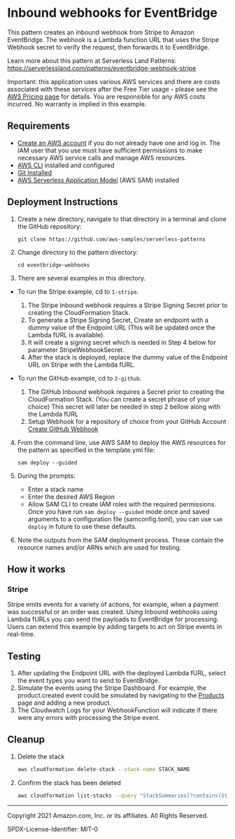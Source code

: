 # Inbound webhooks for EventBridge

This pattern creates an inbound webhook from Stripe to Amazon EventBridge. The webhook is a Lambda function URL that uses the Stripe Webhook secret to verify the request, then forwards it to EventBridge.

Learn more about this pattern at Serverless Land Patterns: https://serverlessland.com/patterns/eventbridge-webhook-stripe

Important: this application uses various AWS services and there are costs associated with these services after the Free Tier usage - please see the [AWS Pricing page](https://aws.amazon.com/pricing/) for details. You are responsible for any AWS costs incurred. No warranty is implied in this example.

## Requirements

* [Create an AWS account](https://portal.aws.amazon.com/gp/aws/developer/registration/index.html) if you do not already have one and log in. The IAM user that you use must have sufficient permissions to make necessary AWS service calls and manage AWS resources.
* [AWS CLI](https://docs.aws.amazon.com/cli/latest/userguide/install-cliv2.html) installed and configured
* [Git Installed](https://git-scm.com/book/en/v2/Getting-Started-Installing-Git)
* [AWS Serverless Application Model](https://docs.aws.amazon.com/serverless-application-model/latest/developerguide/serverless-sam-cli-install.html) (AWS SAM) installed

## Deployment Instructions

1. Create a new directory, navigate to that directory in a terminal and clone the GitHub repository:
    ``` 
    git clone https://github.com/aws-samples/serverless-patterns
    ```
2. Change directory to the pattern directory:
    ```
    cd eventbridge-webhooks
    ```
3. There are several examples in this directory.
- To run the Stripe example, cd to `1-stripe`.
  1. The Stripe Inbound webhook requires a Stripe Signing Secret prior to creating the CloudFormation Stack.
  2. To generate a Stripe Signing Secret, Create an endpoint with a dummy value of the Endpoint URL (This will be updated once the Lambda fURL is available). 
  3. It will create a signing secret which is needed in Step 4 below for parameter StripeWebhookSecret.
  4. After the stack is deployed, replace the dummy value of the Endpoint URL on Stripe with the Lambda fURL.

- To run the GitHub example, cd to `2-github`.
  1. The GitHub Inbound webhook requires a Secret prior to creating the CloudFormation Stack. (You can create a secret phrase of your choice) This secret will later be needed in step 2 bellow along with the Lambda fURL
  2. Setup Webhook for a repository of choice from your GitHub Account [Create GitHub Webhook](https://docs.github.com/en/developers/webhooks-and-events/webhooks/creating-webhooks)
 
4. From the command line, use AWS SAM to deploy the AWS resources for the pattern as specified in the template.yml file:
    ```
    sam deploy --guided
    ```
5. During the prompts:
    * Enter a stack name
    * Enter the desired AWS Region
    * Allow SAM CLI to create IAM roles with the required permissions.
    Once you have run `sam deploy --guided` mode once and saved arguments to a configuration file (samconfig.toml), you can use `sam deploy` in future to use these defaults.

6. Note the outputs from the SAM deployment process. These contain the resource names and/or ARNs which are used for testing.

## How it works

### Stripe

Stripe emits events for a variety of actions, for example, when a payment was successful or an order was created. Using Inbound webhooks using Lambda fURLs you can send the payloads to EventBridge for processing. Users can extend this example by adding targets to act on Stripe events in real-time.

## Testing

1. After updating the Endpoint URL with the deployed Lambda fURL, select the event types you want to send to EventBridge.
2. Simulate the events using the Stripe Dashboard. For example, the product.created event could be simulated by navigating to the [Products](https://dashboard.stripe.com/products) page and adding a new product.
3. The Cloudwatch Logs for your WebhookFunction will indicate if there were any errors with processing the Stripe event.

## Cleanup
 
1. Delete the stack
    ```bash
    aws cloudformation delete-stack --stack-name STACK_NAME
    ```
2. Confirm the stack has been deleted
    ```bash
    aws cloudformation list-stacks --query "StackSummaries[?contains(StackName,'STACK_NAME')].StackStatus"
    ```
----
Copyright 2021 Amazon.com, Inc. or its affiliates. All Rights Reserved.

SPDX-License-Identifier: MIT-0
